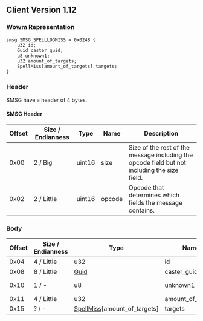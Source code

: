 ## Client Version 1.12

### Wowm Representation
```rust,ignore
smsg SMSG_SPELLLOGMISS = 0x024B {
    u32 id;
    Guid caster_guid;
    u8 unknown1;
    u32 amount_of_targets;
    SpellMiss[amount_of_targets] targets;
}
```
### Header
SMSG have a header of 4 bytes.

#### SMSG Header
| Offset | Size / Endianness | Type   | Name   | Description |
| ------ | ----------------- | ------ | ------ | ----------- |
| 0x00   | 2 / Big           | uint16 | size   | Size of the rest of the message including the opcode field but not including the size field.|
| 0x02   | 2 / Little        | uint16 | opcode | Opcode that determines which fields the message contains.|
### Body
| Offset | Size / Endianness | Type | Name | Description | Comment |
| ------ | ----------------- | ---- | ---- | ----------- | ------- |
| 0x04 | 4 / Little | u32 | id |  |  |
| 0x08 | 8 / Little | [Guid](../spec/packed-guid.md) | caster_guid |  |  |
| 0x10 | 1 / - | u8 | unknown1 |  | cmangos/mangoszero: can be 0 or 1 |
| 0x11 | 4 / Little | u32 | amount_of_targets |  |  |
| 0x15 | ? / - | [SpellMiss](spellmiss.md)[amount_of_targets] | targets |  |  |

